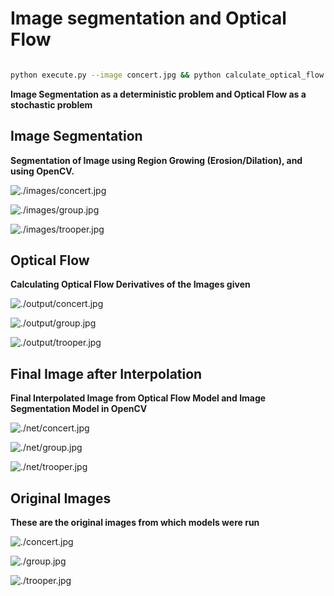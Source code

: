 # Image segmentation and Optical Flow

```bash

python execute.py --image concert.jpg && python calculate_optical_flow.py --image concert.jpg && python execute.py --image group.jpg && python calculate_optical_flow.py --image group.jpg && python execute.py --image trooper.jpg && python calculate_optical_flow.py --image trooper.jpg && python deterministic_stochastic.py --det_coeff 0.6 --stoc_coeff 0.4

```

**Image Segmentation as a deterministic problem and Optical Flow as a stochastic problem**

Image Segmentation
------------------

**Segmentation of Image using Region Growing (Erosion/Dilation), and using OpenCV.**

![./images/concert.jpg](./images/concert.jpg)

![./images/group.jpg](./images/group.jpg)

![./images/trooper.jpg](./images/trooper.jpg)

Optical Flow
------------

**Calculating Optical Flow Derivatives of the Images given**

![./output/concert.jpg](./output/concert.jpg)

![./output/group.jpg](./output/group.jpg)

![./output/trooper.jpg](./output/trooper.jpg)

Final Image after Interpolation
-------------------------------

**Final Interpolated Image from Optical Flow Model and Image Segmentation Model in OpenCV**

![./net/concert.jpg](./net/concert.jpg)

![./net/group.jpg](./net/group.jpg)

![./net/trooper.jpg](./net/trooper.jpg)

Original Images
---------------

**These are the original images from which models were run**

![./concert.jpg](./concert.jpg)

![./group.jpg](./group.jpg)

![./trooper.jpg](./trooper.jpg)
